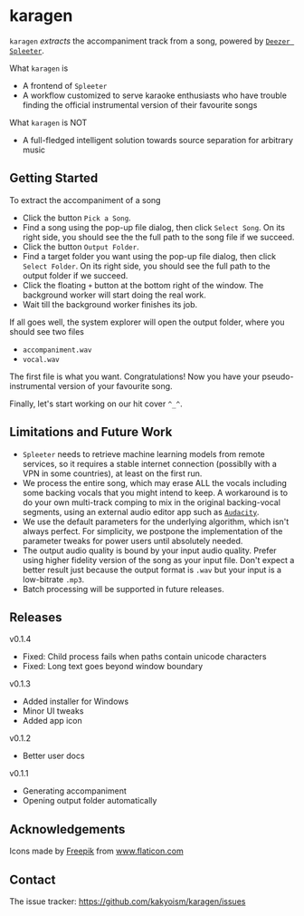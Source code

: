 # karagen

`karagen` *extracts* the accompaniment track from a song, powered by [`Deezer Spleeter`](https://research.deezer.com/projects/spleeter.html).

What `karagen` is

- A frontend of `Spleeter`
- A workflow customized to serve karaoke enthusiasts who have trouble finding the official instrumental version of their favourite songs

What `karagen` is NOT

- A full-fledged intelligent solution towards source separation for arbitrary music



## Getting Started

To extract the accompaniment of a song

- Click the button `Pick a Song`. 
- Find a song using the pop-up file dialog, then click `Select Song`. On its right side, you should see the the full path to the song file if we succeed.
- Click the button `Output Folder`.
- Find a target folder you want using the pop-up file dialog, then click `Select Folder`. On its right side, you should see the full path to the output folder if we succeed.
- Click the floating `+` button at the bottom right of the window. The background worker will start doing the real work. 
- Wait till the background worker finishes its job.

If all goes well, the system explorer will open the output folder, where you should see two files

- `accompaniment.wav`
- `vocal.wav`

The first file is what you want. Congratulations! Now you have your pseudo-instrumental version of your favourite song. 

Finally, let's start working on our hit cover `^_^`.



## Limitations and Future Work

- `Spleeter` needs to retrieve machine learning models from remote services, so it requires a stable internet connection (possiblly with a VPN in some countries), at least on the first run. 
- We process the entire song, which may erase ALL the vocals including some backing vocals that you might intend to keep. A workaround is to do your own multi-track comping to mix in the original backing-vocal segments, using an external audio editor app such as [`Audacity`](https://www.audacityteam.org/). 
- We use the default parameters for the underlying algorithm, which isn't always perfect. For simplicity, we postpone the implementation of the parameter tweaks for power users until absolutely needed.
- The output audio quality is bound by your input audio quality. Prefer using higher fidelity version of the song as your input file. Don't expect a better result just because the output format is `.wav` but your input is a low-bitrate `.mp3`.
- Batch processing will be supported in future releases.



## Releases

v0.1.4

- Fixed: Child process fails when paths contain unicode characters
- Fixed: Long text goes beyond window boundary

v0.1.3

- Added installer for Windows
- Minor UI tweaks
- Added app icon

v0.1.2

- Better user docs

v0.1.1

- Generating accompaniment
- Opening output folder automatically



## Acknowledgements

<div>Icons made by <a href="https://www.freepik.com" title="Freepik">Freepik</a> from <a href="https://www.flaticon.com/" title="Flaticon">www.flaticon.com</a></div>



## Contact

The issue tracker: https://github.com/kakyoism/karagen/issues


